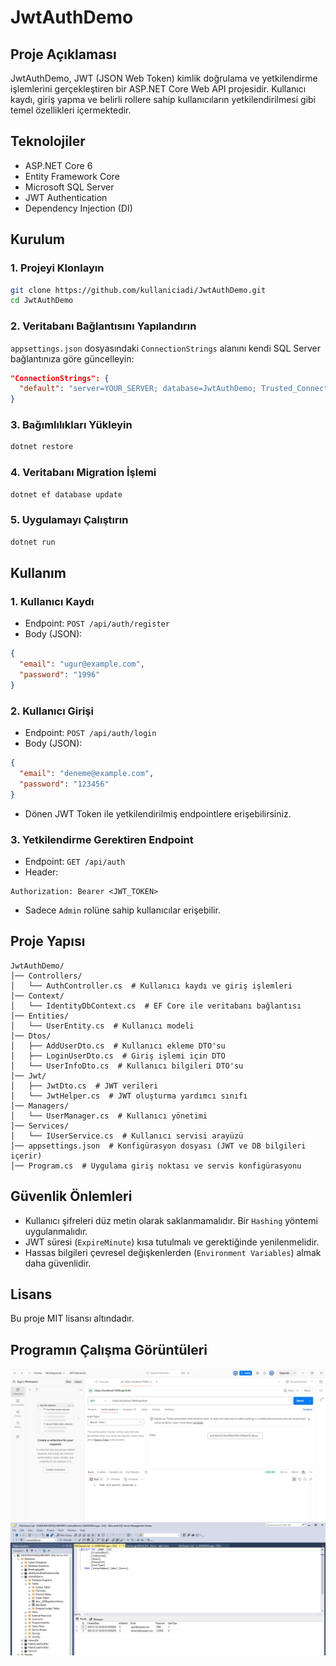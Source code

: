 # JwtAuthDemo

## Proje Açıklaması
JwtAuthDemo, JWT (JSON Web Token) kimlik doğrulama ve yetkilendirme işlemlerini gerçekleştiren bir ASP.NET Core Web API projesidir. Kullanıcı kaydı, giriş yapma ve belirli rollere sahip kullanıcıların yetkilendirilmesi gibi temel özellikleri içermektedir.

## Teknolojiler
- ASP.NET Core 6
- Entity Framework Core
- Microsoft SQL Server
- JWT Authentication
- Dependency Injection (DI)

## Kurulum

### 1. Projeyi Klonlayın
```sh
git clone https://github.com/kullaniciadi/JwtAuthDemo.git
cd JwtAuthDemo
```

### 2. Veritabanı Bağlantısını Yapılandırın
`appsettings.json` dosyasındaki `ConnectionStrings` alanını kendi SQL Server bağlantınıza göre güncelleyin:
```json
"ConnectionStrings": {
  "default": "server=YOUR_SERVER; database=JwtAuthDemo; Trusted_Connection=true; TrustServerCertificate=true"
}
```

### 3. Bağımlılıkları Yükleyin
```sh
dotnet restore
```

### 4. Veritabanı Migration İşlemi
```sh
dotnet ef database update
```

### 5. Uygulamayı Çalıştırın
```sh
dotnet run
```

## Kullanım

### 1. Kullanıcı Kaydı
- Endpoint: `POST /api/auth/register`
- Body (JSON):
```json
{
  "email": "ugur@example.com",
  "password": "1996"
}
```

### 2. Kullanıcı Girişi
- Endpoint: `POST /api/auth/login`
- Body (JSON):
```json
{
  "email": "deneme@example.com",
  "password": "123456"
}
```
- Dönen JWT Token ile yetkilendirilmiş endpointlere erişebilirsiniz.

### 3. Yetkilendirme Gerektiren Endpoint
- Endpoint: `GET /api/auth`
- Header:
```http
Authorization: Bearer <JWT_TOKEN>
```
- Sadece `Admin` rolüne sahip kullanıcılar erişebilir.

## Proje Yapısı
```
JwtAuthDemo/
│── Controllers/
│   └── AuthController.cs  # Kullanıcı kaydı ve giriş işlemleri
│── Context/
│   └── IdentityDbContext.cs  # EF Core ile veritabanı bağlantısı
│── Entities/
│   └── UserEntity.cs  # Kullanıcı modeli
│── Dtos/
│   ├── AddUserDto.cs  # Kullanıcı ekleme DTO'su
│   ├── LoginUserDto.cs  # Giriş işlemi için DTO
│   └── UserInfoDto.cs  # Kullanıcı bilgileri DTO'su
│── Jwt/
│   ├── JwtDto.cs  # JWT verileri
│   └── JwtHelper.cs  # JWT oluşturma yardımcı sınıfı
│── Managers/
│   └── UserManager.cs  # Kullanıcı yönetimi
│── Services/
│   └── IUserService.cs  # Kullanıcı servisi arayüzü
│── appsettings.json  # Konfigürasyon dosyası (JWT ve DB bilgileri içerir)
│── Program.cs  # Uygulama giriş noktası ve servis konfigürasyonu
```

## Güvenlik Önlemleri
- Kullanıcı şifreleri düz metin olarak saklanmamalıdır. Bir `Hashing` yöntemi uygulanmalıdır.
- JWT süresi (`ExpireMinute`) kısa tutulmalı ve gerektiğinde yenilenmelidir.
- Hassas bilgileri çevresel değişkenlerden (`Environment Variables`) almak daha güvenlidir.

## Lisans
Bu proje MIT lisansı altındadır.
## Programın Çalışma Görüntüleri
![Postman](https://github.com/ugurarican/JwtAuthDemo/blob/master/jwt.png)
![SQL](https://github.com/ugurarican/JwtAuthDemo/blob/master/sql%20jwt.png)

